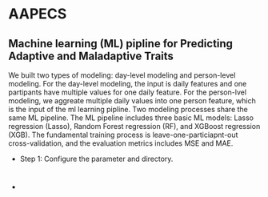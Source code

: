 # AAPECS
## Machine learning (ML) pipline for Predicting Adaptive and Maladaptive Traits
We built two types of modeling: day-level modeling and person-level modeling. For the day-level modeling, the input is daily features and one partipants have multiple values for one daily feature. For the person-lvel modeling, we aggreate multiple daily values into one person feature, which is the input of the ml learning pipline. Two modeling processes share the same ML pipeline. The ML pipeline includes three basic ML models: Lasso regression (Lasso), Random Forest regression (RF), and XGBoost regression (XGB). The fundamental training process is leave-one-particiapnt-out cross-validation, and the evaluation metrics includes MSE and MAE.
* Step 1: Configure the parameter and directory.
* # 
